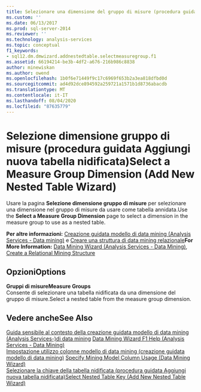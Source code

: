 ```yaml
---
title: Selezionare una dimensione del gruppo di misure (procedura guidata Aggiungi nuova tabella nidificata) | Microsoft Docs
ms.custom: ''
ms.date: 06/13/2017
ms.prod: sql-server-2014
ms.reviewer: ''
ms.technology: analysis-services
ms.topic: conceptual
f1_keywords:
- sql12.dm.dmwizard.addnestedtable.selectmeasuregroup.f1
ms.assetid: 66194214-be3b-4df2-a676-216b986c8838
author: minewiskan
ms.author: owend
ms.openlocfilehash: 1b0f6e71449f9c17c6969f653b2a3ea818dfbd0d
ms.sourcegitcommit: ad4d92dce894592a259721a1571b1d8736abacdb
ms.translationtype: MT
ms.contentlocale: it-IT
ms.lasthandoff: 08/04/2020
ms.locfileid: "87635779"
---
```

# <a name="select-a-measure-group-dimension-add-new-nested-table-wizard"></a><span data-ttu-id="a7a8b-102">Selezione dimensione gruppo di misure (procedura guidata Aggiungi nuova tabella nidificata)</span><span class="sxs-lookup"><span data-stu-id="a7a8b-102">Select a Measure Group Dimension (Add New Nested Table Wizard)</span></span>
  <span data-ttu-id="a7a8b-103">Usare la pagina **Selezione dimensione gruppo di misure** per selezionare una dimensione nel gruppo di misure da usare come tabella annidata.</span><span class="sxs-lookup"><span data-stu-id="a7a8b-103">Use the **Select a Measure Group Dimension** page to select a dimension in the measure group to use as a nested table.</span></span>  
  
 <span data-ttu-id="a7a8b-104">**Per altre informazioni:** [Creazione guidata modello di data mining &#40;Analysis Services - Data mining&#41;](data-mining/data-mining-wizard-analysis-services-data-mining.md) e [Creare una struttura di data mining relazionale](data-mining/create-a-relational-mining-structure.md)</span><span class="sxs-lookup"><span data-stu-id="a7a8b-104">**For More Information:** [Data Mining Wizard &#40;Analysis Services - Data Mining&#41;](data-mining/data-mining-wizard-analysis-services-data-mining.md), [Create a Relational Mining Structure](data-mining/create-a-relational-mining-structure.md)</span></span>  
  
## <a name="options"></a><span data-ttu-id="a7a8b-105">Opzioni</span><span class="sxs-lookup"><span data-stu-id="a7a8b-105">Options</span></span>  
 <span data-ttu-id="a7a8b-106">**Gruppi di misure**</span><span class="sxs-lookup"><span data-stu-id="a7a8b-106">**Measure Groups**</span></span>  
 <span data-ttu-id="a7a8b-107">Consente di selezionare una tabella nidificata da una dimensione del gruppo di misure.</span><span class="sxs-lookup"><span data-stu-id="a7a8b-107">Select a nested table from the measure group dimension.</span></span>  
  
## <a name="see-also"></a><span data-ttu-id="a7a8b-108">Vedere anche</span><span class="sxs-lookup"><span data-stu-id="a7a8b-108">See Also</span></span>  
 <span data-ttu-id="a7a8b-109">[Guida sensibile al contesto della creazione guidata modello di data mining &#40;Analysis Services-&#41;di data mining](data-mining-wizard-f1-help-analysis-services-data-mining.md) </span><span class="sxs-lookup"><span data-stu-id="a7a8b-109">[Data Mining Wizard F1 Help &#40;Analysis Services - Data Mining&#41;](data-mining-wizard-f1-help-analysis-services-data-mining.md) </span></span>  
 <span data-ttu-id="a7a8b-110">[Impostazione utilizzo colonne modello di data mining &#40;creazione guidata modello di data mining&#41;](specify-mining-model-column-usage-data-mining-wizard.md) </span><span class="sxs-lookup"><span data-stu-id="a7a8b-110">[Specify Mining Model Column Usage &#40;Data Mining Wizard&#41;](specify-mining-model-column-usage-data-mining-wizard.md) </span></span>  
 [<span data-ttu-id="a7a8b-111">Selezionare la chiave della tabella nidificata &#40;procedura guidata Aggiungi nuova tabella nidificata&#41;</span><span class="sxs-lookup"><span data-stu-id="a7a8b-111">Select Nested Table Key &#40;Add New Nested Table Wizard&#41;</span></span>](select-nested-table-key-add-new-nested-table-wizard.md)  
  
  
